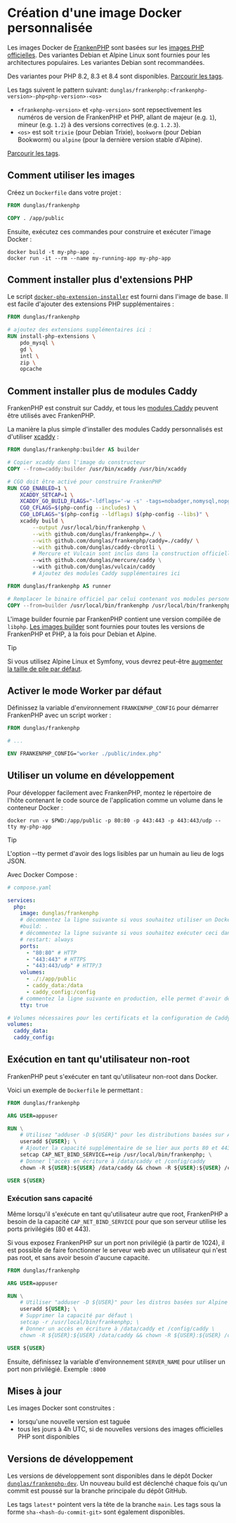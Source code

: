 # Création d'une image Docker personnalisée

Les images Docker de [FrankenPHP](https://hub.docker.com/r/dunglas/frankenphp) sont basées sur les [images PHP officielles](https://hub.docker.com/_/php/). Des variantes Debian et Alpine Linux sont fournies pour les architectures populaires. Les variantes Debian sont recommandées.

Des variantes pour PHP 8.2, 8.3 et 8.4 sont disponibles. [Parcourir les tags](https://hub.docker.com/r/dunglas/frankenphp/tags).

Les tags suivent le pattern suivant: `dunglas/frankenphp:<frankenphp-version>-php<php-version>-<os>`

- `<frankenphp-version>` et `<php-version>` sont repsectivement les numéros de version de FrankenPHP et PHP, allant de majeur (e.g. `1`), mineur (e.g. `1.2`) à des versions correctives (e.g. `1.2.3`).
- `<os>` est soit `trixie` (pour Debian Trixie), `bookworm` (pour Debian Bookworm) ou `alpine` (pour la dernière version stable d'Alpine).

[Parcourir les tags](https://hub.docker.com/r/dunglas/frankenphp/tags).

## Comment utiliser les images

Créez un `Dockerfile` dans votre projet :

```dockerfile
FROM dunglas/frankenphp

COPY . /app/public
```

Ensuite, exécutez ces commandes pour construire et exécuter l'image Docker :

```console
docker build -t my-php-app .
docker run -it --rm --name my-running-app my-php-app
```

## Comment installer plus d'extensions PHP

Le script [`docker-php-extension-installer`](https://github.com/mlocati/docker-php-extension-installer) est fourni dans l'image de base.
Il est facile d'ajouter des extensions PHP supplémentaires :

```dockerfile
FROM dunglas/frankenphp

# ajoutez des extensions supplémentaires ici :
RUN install-php-extensions \
	pdo_mysql \
	gd \
	intl \
	zip \
	opcache
```

## Comment installer plus de modules Caddy

FrankenPHP est construit sur Caddy, et tous les [modules Caddy](https://caddyserver.com/docs/modules/) peuvent être utilisés avec FrankenPHP.

La manière la plus simple d'installer des modules Caddy personnalisés est d'utiliser [xcaddy](https://github.com/caddyserver/xcaddy) :

```dockerfile
FROM dunglas/frankenphp:builder AS builder

# Copier xcaddy dans l'image du constructeur
COPY --from=caddy:builder /usr/bin/xcaddy /usr/bin/xcaddy

# CGO doit être activé pour construire FrankenPHP
RUN CGO_ENABLED=1 \
    XCADDY_SETCAP=1 \
    XCADDY_GO_BUILD_FLAGS="-ldflags='-w -s' -tags=nobadger,nomysql,nopgx" \
    CGO_CFLAGS=$(php-config --includes) \
    CGO_LDFLAGS="$(php-config --ldflags) $(php-config --libs)" \
    xcaddy build \
        --output /usr/local/bin/frankenphp \
        --with github.com/dunglas/frankenphp=./ \
        --with github.com/dunglas/frankenphp/caddy=./caddy/ \
        --with github.com/dunglas/caddy-cbrotli \
        # Mercure et Vulcain sont inclus dans la construction officielle, mais n'hésitez pas à les retirer
        --with github.com/dunglas/mercure/caddy \
        --with github.com/dunglas/vulcain/caddy
        # Ajoutez des modules Caddy supplémentaires ici

FROM dunglas/frankenphp AS runner

# Remplacer le binaire officiel par celui contenant vos modules personnalisés
COPY --from=builder /usr/local/bin/frankenphp /usr/local/bin/frankenphp
```

L'image builder fournie par FrankenPHP contient une version compilée de `libphp`.
[Les images builder](https://hub.docker.com/r/dunglas/frankenphp/tags?name=builder) sont fournies pour toutes les versions de FrankenPHP et PHP, à la fois pour Debian et Alpine.

> [!TIP]
>
> Si vous utilisez Alpine Linux et Symfony,
> vous devrez peut-être [augmenter la taille de pile par défaut](compile.md#utiliser-xcaddy).

## Activer le mode Worker par défaut

Définissez la variable d'environnement `FRANKENPHP_CONFIG` pour démarrer FrankenPHP avec un script worker :

```dockerfile
FROM dunglas/frankenphp

# ...

ENV FRANKENPHP_CONFIG="worker ./public/index.php"
```

## Utiliser un volume en développement

Pour développer facilement avec FrankenPHP, montez le répertoire de l'hôte contenant le code source de l'application comme un volume dans le conteneur Docker :

```console
docker run -v $PWD:/app/public -p 80:80 -p 443:443 -p 443:443/udp --tty my-php-app
```

> [!TIP]
>
> L'option --tty permet d'avoir des logs lisibles par un humain au lieu de logs JSON.

Avec Docker Compose :

```yaml
# compose.yaml

services:
  php:
    image: dunglas/frankenphp
    # décommentez la ligne suivante si vous souhaitez utiliser un Dockerfile personnalisé
    #build: .
    # décommentez la ligne suivante si vous souhaitez exécuter ceci dans un environnement de production
    # restart: always
    ports:
      - "80:80" # HTTP
      - "443:443" # HTTPS
      - "443:443/udp" # HTTP/3
    volumes:
      - ./:/app/public
      - caddy_data:/data
      - caddy_config:/config
    # commentez la ligne suivante en production, elle permet d'avoir de beaux logs lisibles en dev
    tty: true

# Volumes nécessaires pour les certificats et la configuration de Caddy
volumes:
  caddy_data:
  caddy_config:
```

## Exécution en tant qu'utilisateur non-root

FrankenPHP peut s'exécuter en tant qu'utilisateur non-root dans Docker.

Voici un exemple de `Dockerfile` le permettant :

```dockerfile
FROM dunglas/frankenphp

ARG USER=appuser

RUN \
	# Utilisez "adduser -D ${USER}" pour les distributions basées sur Alpine
	useradd ${USER}; \
	# Ajouter la capacité supplémentaire de se lier aux ports 80 et 443
	setcap CAP_NET_BIND_SERVICE=+eip /usr/local/bin/frankenphp; \
	# Donner l'accès en écriture à /data/caddy et /config/caddy
	chown -R ${USER}:${USER} /data/caddy && chown -R ${USER}:${USER} /config/caddy

USER ${USER}
```

### Exécution sans capacité

Même lorsqu'il s'exécute en tant qu'utilisateur autre que root, FrankenPHP a besoin de la capacité `CAP_NET_BIND_SERVICE`
pour que son serveur utilise les ports privilégiés (80 et 443).

Si vous exposez FrankenPHP sur un port non privilégié (à partir de 1024), il est possible de faire fonctionner le serveur web avec un utilisateur qui n'est pas root, et sans avoir besoin d'aucune capacité.

```dockerfile
FROM dunglas/frankenphp

ARG USER=appuser

RUN \
	# Utiliser "adduser -D ${USER}" pour les distros basées sur Alpine
	useradd ${USER}; \
	# Supprimer la capacité par défaut \
	setcap -r /usr/local/bin/frankenphp; \
	# Donner un accès en écriture à /data/caddy et /config/caddy \
	chown -R ${USER}:${USER} /data/caddy && chown -R ${USER}:${USER} /config/caddy

USER ${USER}
```

Ensuite, définissez la variable d'environnement `SERVER_NAME` pour utiliser un port non privilégié.
Exemple `:8000`

## Mises à jour

Les images Docker sont construites :

- lorsqu'une nouvelle version est taguée
- tous les jours à 4h UTC, si de nouvelles versions des images officielles PHP sont disponibles

## Versions de développement

Les versions de développement sont disponibles dans le dépôt Docker [`dunglas/frankenphp-dev`](https://hub.docker.com/repository/docker/dunglas/frankenphp-dev). Un nouveau build est déclenché chaque fois qu'un commit est poussé sur la branche principale du dépôt GitHub.

Les tags `latest*` pointent vers la tête de la branche `main`.
Les tags sous la forme `sha-<hash-du-commit-git>` sont également disponibles.
